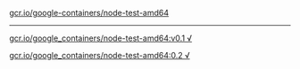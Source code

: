 [gcr.io/google-containers/node-test-amd64](https://hub.docker.com/r/abcz/node-test-amd64/tags/) 

----
[gcr.io/google_containers/node-test-amd64:v0.1 √](https://hub.docker.com/r/abcz/node-test-amd64/tags/)

[gcr.io/google_containers/node-test-amd64:0.2 √](https://hub.docker.com/r/abcz/node-test-amd64/tags/)

